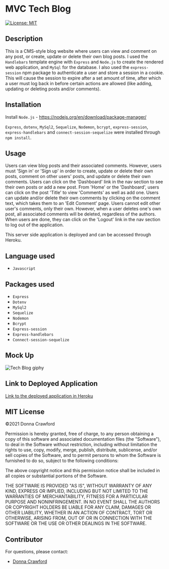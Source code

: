# MVC Tech Blog

[![License: MIT](https://img.shields.io/badge/License-MIT-yellow.svg)](https://opensource.org/licenses/MIT)

## Description
This is a CMS-style blog website where users can view and comment on any post, or create, update or delete their own blog posts. I used the `Handlebars` template engine with `Express` and `Node.js` to create the rendered web application, and `MySql` for the database.  I also used the `express-session` npm package to authenticate a user and store a session in a cookie.  This will cause the session to expire after a set amount of time, after which a user must log back in before certain actions are allowed (like adding, updating or deleting posts and/or comments). 

## Installation
Install `Node.js` - https://nodejs.org/en/download/package-manager/ 

`Express`, `dotenv`, `MySql2`, `Sequelize`, `Nodemon`, `bcrypt`, `express-session`, `express-handlebars` and `connect-session-sequelize` were installed through `npm install`.

## Usage
Users can view blog posts and their associated comments.  However, users must 'Sign in' or 'Sign up' in order to create, update or delete their own posts, comment on other users' posts, and update or delete their own comments.  Users can click on the 'Dashboard' link in the nav section to see their own posts or add a new post.  From 'Home' or the 'Dashboard', users can click on the post 'Title' to view 'Comments' as well as add one.  Users can update and/or delete their own comments by clicking on the comment text, which takes them to an 'Edit Comment' page.  Users cannot edit other user's comments, only their own.  However, when a user deletes one's own post, all associated comments will be deleted, regardless of the authors.  When users are done, they can click on the 'Logout' link in the nav section to log out of the application.

This server side application is deployed and can be accessed through Heroku.

## Language used
* `Javascript`

## Packages used
* `Express`
* `Dotenv`
* `MySql2`
* `Sequelize`
* `Nodemon`
* `Bcrypt`
* `Express-session`
* `Express-handlebars`
* `Connect-session-sequelize`

## Mock Up

![Tech Blog giphy](./Assets/TechBlog.gif)

## Link to Deployed Application

[Link to the deployed application in Heroku](https://mvc-cms-style-tech-blog.herokuapp.com/)

## MIT License

&copy;2021 Donna Crawford

Permission is hereby granted, free of charge, to any person obtaining a copy of this software and associated documentation files (the "Software"), to deal in the Software without restriction, including without limitation the rights to use, copy, modify, merge, publish, distribute, sublicense, and/or sell copies of the Software, and to permit persons to whom the Software is furnished to do so, subject to the following conditions:

The above copyright notice and this permission notice shall be included in all copies or substantial portions of the Software.

THE SOFTWARE IS PROVIDED "AS IS", WITHOUT WARRANTY OF ANY KIND, EXPRESS OR IMPLIED, INCLUDING BUT NOT LIMITED TO THE WARRANTIES OF MERCHANTABILITY, FITNESS FOR A PARTICULAR PURPOSE AND NONINFRINGEMENT. IN NO EVENT SHALL THE AUTHORS OR COPYRIGHT HOLDERS BE LIABLE FOR ANY CLAIM, DAMAGES OR OTHER LIABILITY, WHETHER IN AN ACTION OF CONTRACT, TORT OR OTHERWISE, ARISING FROM, OUT OF OR IN CONNECTION WITH THE SOFTWARE OR THE USE OR OTHER DEALINGS IN THE SOFTWARE.

## Contributor

For questions, please contact:

- [Donna Crawford](https://github.com/Donnastjames)
